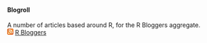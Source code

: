 #### Blogroll
A number of articles based around R, for the R Bloggers aggregate. <br>
[![](/../images/rss.png)](https://feeds.feedburner.com/RBloggers)
[R Bloggers](https://www.r-bloggers.com)
